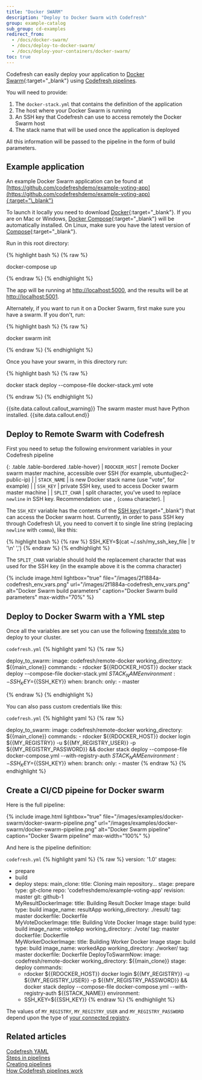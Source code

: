 ```yaml
---
title: "Docker SWARM"
description: "Deploy to Docker Swarm with Codefresh"
group: example-catalog
sub_group: cd-examples
redirect_from:
  - /docs/docker-swarm/
  - /docs/deploy-to-docker-swarm/
  - /docs/deploy-your-containers/docker-swarm/
toc: true
---
```


Codefresh can easily deploy your application to [Docker Swarm](https://docs.docker.com/engine/swarm/){:target="\_blank"} using [Codefresh pipelines]({{site.baseurl}}/docs/pipelines/pipelines/).

You will need to provide:

1. The `docker-stack.yml` that contains the definition of the application
1. The host where your Docker Swarm is running
1. An SSH key that Codefresh can use to access remotely the Docker Swarm host
1. The stack name that will be used once the application is deployed

All this information will be passed to the pipeline in the form of build parameters.


## Example application

An example Docker Swarm application can be found at [https://github.com/codefreshdemo/example-voting-app](https://github.com/codefreshdemo/example-voting-app){:target="\_blank"}

To launch it locally you need to download [Docker](https://www.docker.com/products/overview){:target="\_blank"}. If you are on Mac or Windows, [Docker Compose](https://docs.docker.com/compose){:target="\_blank"} will be automatically installed. On Linux, make sure you have the latest version of [Compose](https://docs.docker.com/compose/install/){:target="\_blank"}.


Run in this root directory:

{% highlight bash %}
{% raw %}

docker-compose up

{% endraw %}
{% endhighlight %}

The app will be running at [http://localhost:5000](http://localhost:5000), and the results will be at [http://localhost:5001](http://localhost:5001).

Alternately, if you want to run it on a Docker Swarm, first make sure you have a swarm. If you don't, run:

{% highlight bash %}
{% raw %}

docker swarm init

{% endraw %}
{% endhighlight %}

Once you have your swarm, in this directory run:

{% highlight bash %}
{% raw %}

docker stack deploy --compose-file docker-stack.yml vote

{% endraw %}
{% endhighlight %}

{{site.data.callout.callout_warning}}
The swarm master must have Python installed.
{{site.data.callout.end}}

## Deploy to Remote Swarm with Codefresh

First you need to setup the following environment variables in your Codefresh pipeline

{: .table .table-bordered .table-hover}
| `RDOCKER_HOST`       | remote Docker swarm master machine, accessible over SSH (for example, ubuntu@ec2-public-ip)                    |
| `STACK_NAME`         | is new Docker stack name (use \"vote\", for example)                                                           |
| `SSH_KEY`            | private SSH key, used to access Docker swarm master machine                                                    |
| `SPLIT_CHAR`         | split character, you've used to replace `newline` in SSH key. Recommendation: use `,` (`comma` character).     |

The `SSH_KEY` variable has the contents of the [SSH key](https://www.ssh.com/ssh/public-key-authentication){:target="\_blank"} that can access the Docker swarm host. Currently, in order to pass SSH key through Codefresh UI, you need to convert it to single line string (replacing `newline` with `comma`), like this:

{% highlight bash %}
{% raw %}
SSH_KEY=$(cat ~/.ssh/my_ssh_key_file | tr '\n' ',')
{% endraw %}
{% endhighlight %}

The `SPLIT_CHAR` variable should hold the replacement character that was used for the SSH key (in the example above it is the comma character)

{% include image.html 
lightbox="true" 
file="/images/2f1884a-codefresh_env_vars.png" 
url="/images/2f1884a-codefresh_env_vars.png"
alt="Docker Swarm build parameters"
caption="Docker Swarm build parameters"
max-width="70%"
%}


## Deploy to Docker Swarm with a YML step

Once all the variables are set you can use the following [freestyle step]({{site.baseurl}}/docs/pipelines/steps/freestyle/) to deploy to your cluster.

  `codefresh.yml`
{% highlight yaml %}
{% raw %}

deploy_to_swarm:
    image: codefresh/remote-docker
    working_directory: ${{main_clone}}
    commands:
      - rdocker ${{RDOCKER_HOST}} docker stack deploy --compose-file docker-stack.yml ${{STACK_NAME}}
    environment:
      - SSH_KEY=${{SSH_KEY}}
    when:
      branch:
        only:
          - master

{% endraw %}
{% endhighlight %}

You can also pass custom credentials like this:

  `codefresh.yml`
{% highlight yaml %}
{% raw %}

deploy_to_swarm:
    image: codefresh/remote-docker
    working_directory: ${{main_clone}}
    commands:
      - rdocker ${{RDOCKER_HOST}} docker login ${{MY_REGISTRY}} -u ${{MY_REGISTRY_USER}} -p ${{MY_REGISTRY_PASSWORD}} \&\& docker stack deploy --compose-file docker-compose.yml --with-registry-auth ${{STACK_NAME}}
    environment:
      - SSH_KEY=${{SSH_KEY}}
    when:
      branch:
        only:
          - master
{% endraw %}
{% endhighlight %}



## Create a CI/CD pipeine for Docker swarm

Here is the full pipeline:

{% include 
image.html 
lightbox="true" 
file="/images/examples/docker-swarm/docker-swarm-pipeline.png" 
url="/images/examples/docker-swarm/docker-swarm-pipeline.png"
alt="Docker Swarm pipeline" 
caption="Docker Swarm pipeline"
max-width="100%"
%}

And here is the pipeline definition:

 `codefresh.yml`
{% highlight yaml %}
{% raw %}
version: '1.0'
stages:
  - prepare   
  - build
  - deploy
steps:
  main_clone:
    title: Cloning main repository...
    stage: prepare
    type: git-clone
    repo: 'codefreshdemo/example-voting-app'
    revision: master
    git: github-1    
  MyResultDockerImage:
    title: Building Result Docker Image
    stage: build
    type: build
    image_name: resultApp
    working_directory: ./result/
    tag: master
    dockerfile: Dockerfile  
  MyVoteDockerImage:
    title: Building Vote Docker Image
    stage: build
    type: build
    image_name: voteApp
    working_directory: ./vote/
    tag: master
    dockerfile: Dockerfile  
  MyWorkerDockerImage:
    title: Building Worker Docker Image
    stage: build
    type: build
    image_name: workedApp
    working_directory: ./worker/
    tag: master
    dockerfile: Dockerfile 
  DeployToSwarmNow:
    image: codefresh/remote-docker
    working_directory: ${{main_clone}}
    stage: deploy
    commands:
      - rdocker ${{RDOCKER_HOST}} docker login ${{MY_REGISTRY}} -u ${{MY_REGISTRY_USER}} -p ${{MY_REGISTRY_PASSWORD}} \&\& docker stack deploy --compose-file docker-compose.yml --with-registry-auth ${{STACK_NAME}}
    environment:
      - SSH_KEY=${{SSH_KEY}}
{% endraw %}
{% endhighlight %}

The values of `MY_REGISTRY`, `MY_REGISTRY_USER` and `MY_REGISTRY_PASSWORD` depend upon the type of [your connected registry]({{site.baseurl}}/docs/docker-registries/external-docker-registries/).

## Related articles
[Codefresh YAML]({{site.baseurl}}/docs/pipelines/what-is-the-codefresh-yaml/)  
[Steps in pipelines]({{site.baseurl}}/docs/pipelines/steps/)  
[Creating pipelines]({{site.baseurl}}/docs/pipelines/pipelines/)  
[How Codefresh pipelines work]({{site.baseurl}}/docs/pipelines/introduction-to-codefresh-pipelines/)  

